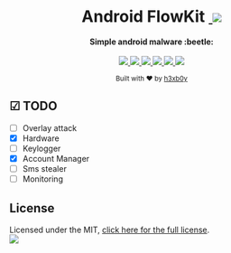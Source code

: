 <h1 align="center">Android FlowKit&nbsp;<a href="https://twitter.com/intent/tweet?text=Checkout%20Simple%20source%20of%20Android%20malwared&url=https://github.com/h3xb0y/FlowKit&via=h3xb0y&hashtags=AndroidDev,android,OpenSource">
        <img src="https://img.shields.io/twitter/url/http/shields.io.svg?style=social"/>
    </a></h1>
<div align="center">
        <div align="center">
  <strong>Simple android malware :beetle:</strong>
</div>
<br/>
<div align="center">
    <a href="https://app.codacy.com/app/qommentator/FlowKit/dashboard">
        <img src="https://api.codacy.com/project/badge/Grade/160fc9ae49a7444d8d0680ea641e28ce"/>
    </a>
    <a href="https://github.com/h3xb0y/FlowKit/releases">
        <img src="https://img.shields.io/badge/version-0.1-lightgrey.svg"/>
    </a>
    <a href="https://github.com/h3xb0y/FlowKit/blob/master/LICENSE">
        <img src="https://img.shields.io/badge/license-MIT-green.svg"/>
    </a>
    <a href="https://android-arsenal.com/api?level=21">
        <img src="https://img.shields.io/badge/API-21%2B-orange.svg"/>
    </a>
    <a href="https://github.com/h3xb0y/">
        <img src="https://img.shields.io/github/followers/h3xb0y.svg?style=social&label=Github%20@h3xb0y"/>
    </a>
    <a href="https://twitter.com/h3xb0y">
        <img src="https://img.shields.io/twitter/follow/h3xb0y.svg?style=social&label=Twitter%20@h3xb0y"/>
    </a>
</div>

  <sub>Built with ❤︎ by
  <a href="https://twitter.com/h3xb0y">h3xb0y</a> <br/>
</div>

## ☑ TODO
- [ ] Overlay attack</br>
- [X] Hardware 
- [ ] Keylogger 
- [X] Account Manager 
- [ ] Sms stealer 
- [ ] Monitoring 

## License
Licensed under the MIT, [click here for the full license](/LICENSE). </br>
<img src="http://forthebadge.com/images/badges/built-for-android.svg" /> 

  
